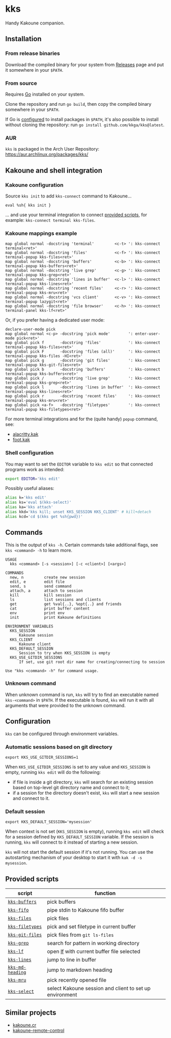 # kks

Handy Kakoune companion.

## Installation

### From release binaries

Download the compiled binary for your system from
[Releases](https://github.com/kkga/kks/releases) page and put it somewhere in
your `$PATH`.

### From source

Requires [Go](https://golang.org/) installed on your system.

Clone the repository and run `go build`, then copy the compiled binary somewhere
in your `$PATH`.

If Go is [configured](https://golang.org/ref/mod#go-install) to install packages
in `$PATH`, it's also possible to install without cloning the repository: run
`go install github.com/kkga/kks@latest`.

### AUR

`kks` is packaged in the Arch User Repository:
https://aur.archlinux.org/packages/kks/

## Kakoune and shell integration

### Kakoune configuration

Source `kks init` to add `kks-connect` command to Kakoune...

```kak
eval %sh{ kks init }
```

... and use your terminal integration to connect
[provided scripts](#provided-scripts), for example:
`kks-connect terminal kks-files`.

### Kakoune mappings example

```kak
map global normal -docstring 'terminal'         <c-t> ': kks-connect terminal<ret>'
map global normal -docstring 'files'            <c-f> ': kks-connect terminal-popup kks-files<ret>'
map global normal -docstring 'buffers'          <c-b> ': kks-connect terminal-popup kks-buffers<ret>'
map global normal -docstring 'live grep'        <c-g> ': kks-connect terminal-popup kks-grep<ret>'
map global normal -docstring 'lines in buffer'  <c-l> ': kks-connect terminal-popup kks-lines<ret>'
map global normal -docstring 'recent files'     <c-r> ': kks-connect terminal-popup kks-mru<ret>'
map global normal -docstring 'vcs client'       <c-v> ': kks-connect terminal-popup lazygit<ret>'
map global normal -docstring 'file browser'     <c-h> ': kks-connect terminal-panel kks-lf<ret>'
```

Or, if you prefer having a dedicated user mode:

```kak
declare-user-mode pick
map global normal <c-p> -docstring 'pick mode'        ': enter-user-mode pick<ret>'
map global pick f       -docstring 'files'            ': kks-connect terminal-popup kks-files<ret>'
map global pick F       -docstring 'files (all)'      ': kks-connect terminal-popup kks-files -HI<ret>'
map global pick g       -docstring 'git files'        ': kks-connect terminal-popup kks-git-files<ret>'
map global pick b       -docstring 'buffers'          ': kks-connect terminal-popup kks-buffers<ret>'
map global pick /       -docstring 'live grep'        ': kks-connect terminal-popup kks-grep<ret>'
map global pick l       -docstring 'lines in buffer'  ': kks-connect terminal-popup kks-lines<ret>'
map global pick r       -docstring 'recent files'     ': kks-connect terminal-popup kks-mru<ret>'
map global pick <a-f>   -docstring 'filetypes'        ': kks-connect terminal-popup kks-filetypes<ret>'
```

For more terminal integrations and for the (quite handy) `popup` command, see:

- [alacritty.kak](https://github.com/alexherbo2/alacritty.kak)
- [foot.kak](https://github.com/kkga/foot.kak)

### Shell configuration

You may want to set the `EDITOR` variable to `kks edit` so that connected
programs work as intended:

```sh
export EDITOR='kks edit'
```

Possibly useful aliases:

```sh
alias k='kks edit'
alias ks='eval $(kks-select)'
alias ka='kks attach'
alias kkd='kks kill; unset KKS_SESSION KKS_CLIENT' # kill+detach
alias kcd='cd $(kks get %sh{pwd})'
```

## Commands

This is the output of `kks -h`. Certain commands take additional flags, see
`kks <command> -h` to learn more.

```
USAGE
  kks <command> [-s <session>] [-c <client>] [<args>]

COMMANDS
  new, n         create new session
  edit, e        edit file
  send, s        send command
  attach, a      attach to session
  kill           kill session
  ls             list sessions and clients
  get            get %val{..}, %opt{..} and friends
  cat            print buffer content
  env            print env
  init           print Kakoune definitions

ENVIRONMENT VARIABLES
  KKS_SESSION
      Kakoune session
  KKS_CLIENT
      Kakoune client
  KKS_DEFAULT_SESSION
      Session to try when KKS_SESSION is empty
  KKS_USE_GITDIR_SESSIONS
      If set, use git root dir name for creating/connecting to session

Use "kks <command> -h" for command usage.
```

### Unknown command

When unknown command is run, `kks` will try to find an executable named
`kks-<command>` in `$PATH`. If the executable is found, `kks` will run it with
all arguments that were provided to the unknown command.

## Configuration

`kks` can be configured through environment variables.

### Automatic sessions based on git directory

```
export KKS_USE_GITDIR_SESSIONS=1
```

When `KKS_USE_GITDIR_SESSIONS` is set to any value and `KKS_SESSION` is empty,
running `kks edit` will do the following:

- if file is inside a git directory, `kks` will search for an existing session
  based on top-level git directory name and connect to it;
- if a session for the directory doesn't exist, `kks` will start a new session
  and connect to it.

### Default session

```
export KKS_DEFAULT_SESSION='mysession'
```

When context is not set (`KKS_SESSION` is empty), running `kks edit` will check
for a session defined by `KKS_DEFAULT_SESSION` variable. If the session is
running, `kks` will connect to it instead of starting a new session.

`kks` will not start the default session if it's not running. You can use the
autostarting mechanism of your desktop to start it with `kak -d -s mysession`.

## Provided scripts

| script                                       | function                                                |
| -------------------------------------------- | ------------------------------------------------------- |
| [`kks-buffers`](./scripts/kks-buffers)       | pick buffers                                            |
| [`kks-fifo`](./scripts/kks-fifo)             | pipe stdin to Kakoune fifo buffer                       |
| [`kks-files`](./scripts/kks-files)           | pick files                                              |
| [`kks-filetypes`](./scripts/kks-filetypes)   | pick and set filetype in current buffer                 |
| [`kks-git-files`](./scripts/kks-git-files)   | pick files from `git ls-files`                          |
| [`kks-grep`](./scripts/kks-grep)             | search for pattern in working directory                 |
| [`kks-lf`](./scripts/kks-lf)                 | open [lf] with current buffer file selected             |
| [`kks-lines`](./scripts/kks-lines)           | jump to line in buffer                                  |
| [`kks-md-heading`](./scripts/kks-md-heading) | jump to markdown heading                                |
| [`kks-mru`](./scripts/kks-mru)               | pick recently opened file                               |
| [`kks-select`](./scripts/kks-select)         | select Kakoune session and client to set up environment |

[lf]: https://github.com/gokcehan/lf

## Similar projects

- [kakoune.cr](https://github.com/alexherbo2/kakoune.cr)
- [kakoune-remote-control](https://github.com/danr/kakoune-remote-control)
